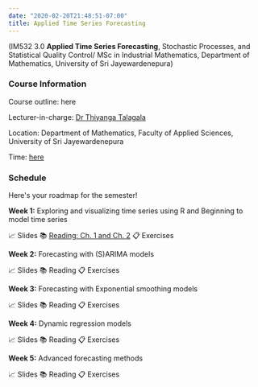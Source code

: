 ```yaml
---
date: "2020-02-20T21:48:51-07:00"
title: Applied Time Series Forecasting 
---
```


(IM532 3.0 **Applied Time Series Forecasting**, Stochastic Processes, and Statistical Quality Control/ MSc in Industrial Mathematics, Department of Mathematics, University of Sri Jayewardenepura)

### Course Information

Course outline: here

Lecturer-in-charge: [Dr Thiyanga Talagala](https://thiyanga.netlify.com/)

Location: Department of Mathematics, Faculty of Applied Sciences, University of Sri Jayewardenepura

Time: [here](/timeslots/)


### Schedule

Here's your roadmap for the semester!

**Week 1:** Exploring and visualizing time series  using R and Beginning to model time series

📈 Slides 📚 [Reading: Ch. 1 and Ch. 2](https://otexts.com/fpp2/intro.html) 📋 Exercises

**Week 2:**  Forecasting with (S)ARIMA models


📈 Slides 📚 Reading 📋 Exercises

**Week 3:** Forecasting with Exponential smoothing models


📈 Slides 📚 Reading 📋 Exercises

**Week 4:** Dynamic regression models


📈 Slides 📚 Reading 📋 Exercises

**Week 5:**  Advanced forecasting methods


📈 Slides 📚 Reading 📋 Exercises